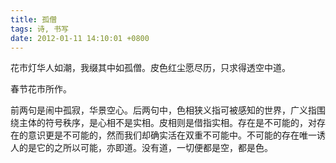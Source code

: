 ```yaml
---
title: 孤僧
tags: 诗, 书写
date: 2012-01-11 14:10:01 +0800
---
```



花市灯华人如潮，我缀其中如孤僧。皮色红尘愿尽历，只求得透空中道。

春节花市所作。

前两句是闹中孤寂，华景空心。后两句中，色相狭义指可被感知的世界，广义指围绕主体的符号秩序，是心相不是实相。皮相则是借指实相。存在是不可能的，对存在的意识更是不可能的，然而我们却确实活在双重不可能中。不可能的存在唯一诱人的是它的之所以可能，亦即道。没有道，一切便都是空，都是色。

